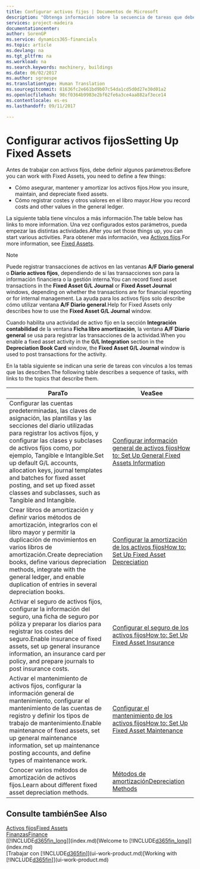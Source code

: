 ```yaml
---
title: Configurar activos fijos | Documentos de Microsoft
description: "Obtenga información sobre la secuencia de tareas que debe realizar para configurar activos fijos, como maquinaria o edificios."
services: project-madeira
documentationcenter: 
author: SorenGP
ms.service: dynamics365-financials
ms.topic: article
ms.devlang: na
ms.tgt_pltfrm: na
ms.workload: na
ms.search.keywords: machinery, buildings
ms.date: 06/02/2017
ms.author: sgroespe
ms.translationtype: Human Translation
ms.sourcegitcommit: 81636fc2e661bd9b07c54da1cd5d0d27e30d01a2
ms.openlocfilehash: 98cf0364b9983e2bf62fe6a3ce4aa882af3ece14
ms.contentlocale: es-es
ms.lasthandoff: 09/11/2017

---
```

# <a name="setting-up-fixed-assets"></a><span data-ttu-id="e8259-103">Configurar activos fijos</span><span class="sxs-lookup"><span data-stu-id="e8259-103">Setting Up Fixed Assets</span></span>
<span data-ttu-id="e8259-104">Antes de trabajar con activos fijos, debe definir algunos parámetros:</span><span class="sxs-lookup"><span data-stu-id="e8259-104">Before you can work with Fixed Assets, you need to define a few things:</span></span>  

* <span data-ttu-id="e8259-105">Cómo asegurar, mantener y amortizar los activos fijos.</span><span class="sxs-lookup"><span data-stu-id="e8259-105">How you insure, maintain, and depreciate fixed assets.</span></span>  
* <span data-ttu-id="e8259-106">Cómo registrar costes y otros valores en el libro mayor.</span><span class="sxs-lookup"><span data-stu-id="e8259-106">How you record costs and other values in the general ledger.</span></span>  

<span data-ttu-id="e8259-107">La siguiente tabla tiene vínculos a más información.</span><span class="sxs-lookup"><span data-stu-id="e8259-107">The table below has links to more information.</span></span> <span data-ttu-id="e8259-108">Una vez configurados estos parámetros, pueda empezar las distintas actividades.</span><span class="sxs-lookup"><span data-stu-id="e8259-108">After you set those things up, you can start various activities.</span></span> <span data-ttu-id="e8259-109">Para obtener más información, vea [Activos fijos](fa-manage.md).</span><span class="sxs-lookup"><span data-stu-id="e8259-109">For more information, see [Fixed Assets](fa-manage.md).</span></span>  

> [!NOTE]  
>   <span data-ttu-id="e8259-110">Puede registrar transacciones de activos en las ventanas **A/F Diario general** o **Diario activos fijos**, dependiendo de si las transacciones son para la información financiera o la gestión interna.</span><span class="sxs-lookup"><span data-stu-id="e8259-110">You can record fixed asset transactions in the **Fixed Asset G/L Journal** or **Fixed Asset Journal** windows, depending on whether the transactions are for financial reporting or for internal management.</span></span> <span data-ttu-id="e8259-111">La ayuda para los activos fijos solo describe cómo utilizar ventana **A/F Diario general**.</span><span class="sxs-lookup"><span data-stu-id="e8259-111">Help for Fixed Assets only describes how to use the **Fixed Asset G/L Journal** window.</span></span>  

<span data-ttu-id="e8259-112">Cuando habilita una actividad de activo fijo en la sección **Integración contabilidad** de la ventana **Ficha libro amortización**, la ventana **A/F Diario general** se usa para registrar las transacciones de la actividad.</span><span class="sxs-lookup"><span data-stu-id="e8259-112">When you enable a fixed asset activity in the **G/L Integration** section in the **Depreciation Book Card** window, the **Fixed Asset G/L Journal** window is used to post transactions for the activity.</span></span>

<span data-ttu-id="e8259-113">En la tabla siguiente se indican una serie de tareas con vínculos a los temas que las describen.</span><span class="sxs-lookup"><span data-stu-id="e8259-113">The following table describes a sequence of tasks, with links to the topics that describe them.</span></span>  

| <span data-ttu-id="e8259-114">Para</span><span class="sxs-lookup"><span data-stu-id="e8259-114">To</span></span> | <span data-ttu-id="e8259-115">Vea</span><span class="sxs-lookup"><span data-stu-id="e8259-115">See</span></span> |
| --- | --- |
| <span data-ttu-id="e8259-116">Configurar las cuentas predeterminadas, las claves de asignación, las plantillas y las secciones del diario utilizadas para registrar los activos fijos, y configurar las clases y subclases de activos fijos como, por ejemplo, Tangible e Intangible.</span><span class="sxs-lookup"><span data-stu-id="e8259-116">Set up default G/L accounts, allocation keys, journal templates and batches for fixed asset posting, and set up fixed asset classes and subclasses, such as Tangible and Intangible.</span></span> |[<span data-ttu-id="e8259-117">Configurar información general de activos fijos</span><span class="sxs-lookup"><span data-stu-id="e8259-117">How to: Set Up General Fixed Assets Information</span></span>](fa-how-setup-general.md) |
| <span data-ttu-id="e8259-118">Crear libros de amortización y definir varios métodos de amortización, integrarlos con el libro mayor y permitir la duplicación de movimientos en varios libros de amortización.</span><span class="sxs-lookup"><span data-stu-id="e8259-118">Create depreciation books, define various depreciation methods, integrate with the general ledger, and enable duplication of entries in several depreciation books.</span></span> |[<span data-ttu-id="e8259-119">Configurar la amortización de los activos fijos</span><span class="sxs-lookup"><span data-stu-id="e8259-119">How to: Set Up Fixed Asset Depreciation</span></span>](fa-how-setup-depreciation.md) |
| <span data-ttu-id="e8259-120">Activar el seguro de activos fijos, configurar la información del seguro, una ficha de seguro por póliza y preparar los diarios para registrar los costes del seguro.</span><span class="sxs-lookup"><span data-stu-id="e8259-120">Enable insurance of fixed assets, set up general insurance information, an insurance card per policy, and prepare journals to post insurance costs.</span></span> |[<span data-ttu-id="e8259-121">Configurar el seguro de los activos fijos</span><span class="sxs-lookup"><span data-stu-id="e8259-121">How to: Set Up Fixed Asset Insurance</span></span>](fa-how-setup-insurance.md) |
| <span data-ttu-id="e8259-122">Activar el mantenimiento de activos fijos, configurar la información general de mantenimiento, configurar el mantenimiento de las cuentas de registro y definir los tipos de trabajo de mantenimiento.</span><span class="sxs-lookup"><span data-stu-id="e8259-122">Enable maintenance of fixed assets, set up general maintenance information, set up maintenance posting accounts, and define types of maintenance work.</span></span> |[<span data-ttu-id="e8259-123">Configurar el mantenimiento de los activos fijos</span><span class="sxs-lookup"><span data-stu-id="e8259-123">How to: Set Up Fixed Asset Maintenance</span></span>](fa-how-setup-maintenance.md) |
| <span data-ttu-id="e8259-124">Conocer varios métodos de amortización de activos fijos.</span><span class="sxs-lookup"><span data-stu-id="e8259-124">Learn about different fixed asset depreciation methods.</span></span> |[<span data-ttu-id="e8259-125">Métodos de amortización</span><span class="sxs-lookup"><span data-stu-id="e8259-125">Depreciation Methods</span></span>](fa-depreciation-methods.md) |

## <a name="see-also"></a><span data-ttu-id="e8259-126">Consulte también</span><span class="sxs-lookup"><span data-stu-id="e8259-126">See Also</span></span>
[<span data-ttu-id="e8259-127">Activos fijos</span><span class="sxs-lookup"><span data-stu-id="e8259-127">Fixed Assets</span></span>](fa-manage.md)  
[<span data-ttu-id="e8259-128">Finanzas</span><span class="sxs-lookup"><span data-stu-id="e8259-128">Finance</span></span>](finance.md)  
<span data-ttu-id="e8259-129">[[!INCLUDE[d365fin_long](includes/d365fin_long_md.md)]](index.md)</span><span class="sxs-lookup"><span data-stu-id="e8259-129">[Welcome to [!INCLUDE[d365fin_long](includes/d365fin_long_md.md)]](index.md)</span></span>  
<span data-ttu-id="e8259-130">[Trabajar con [!INCLUDE[d365fin](includes/d365fin_md.md)]](ui-work-product.md)</span><span class="sxs-lookup"><span data-stu-id="e8259-130">[Working with [!INCLUDE[d365fin](includes/d365fin_md.md)]](ui-work-product.md)</span></span>

